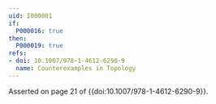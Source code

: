 ```yaml
---
uid: I000001
if:
  P000016: true
then:
  P000019: true
refs:
- doi: 10.1007/978-1-4612-6290-9
  name: Counterexamples in Topology
---
```


Asserted on page 21 of {{doi:10.1007/978-1-4612-6290-9}}.
